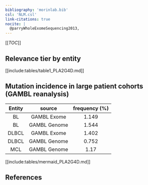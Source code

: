 ```yaml
---
bibliography: 'morinlab.bib'
csl: 'NLM.csl'
link-citations: true
nocite: |
  @parryWholeExomeSequencing2013, 
---
```


[[_TOC_]]




## Relevance tier by entity

[[include:tables/table1_PLA2G4D.md]]


## Mutation incidence in large patient cohorts (GAMBL reanalysis)

|Entity|source |frequency (%)|
|:------:|:----:|:----:|
|BL|GAMBL Exome |1.149 |
|BL|GAMBL Genome |1.544 |
|DLBCL|GAMBL Exome |1.402 |
|DLBCL|GAMBL Genome |0.752 |
|MCL|GAMBL Genome |1.17 |


[[include:tables/mermaid_PLA2G4D.md]]

## References


